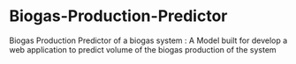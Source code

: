 # Biogas-Production-Predictor
Biogas Production Predictor of a biogas system :  A Model built for develop a web application to predict volume of the biogas production of the system
